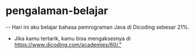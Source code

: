 # pengalaman-belajar

-- Hari ini aku belajar bahasa pemrograman Java di Dicoding sebesar 21%. 

- Jika kamu tertarik, kamu bisa mengaksesnya di https://www.dicoding.com/academies/60/.”

